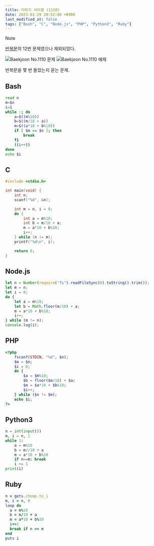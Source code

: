 ```yaml
---
title: 더하기 사이클 (1110)
date: 2023-01-29 20:52:00 +0900
last_modified_at: false
tags: ["Bash", "C", "Node.js", "PHP", "Python3", "Ruby"]
---
```


> [!NOTE]
> [반복문](/series/baekjoon/반복문/)의 12번 문제였으나 제외되었다.

![Baekjoon No.1110 문제](https://cdn.jsdelivr.net/gh/kimzuni/cdn/blog/baekjoon-1110-1.png)
![Baekjoon No.1110 예제](https://cdn.jsdelivr.net/gh/kimzuni/cdn/blog/baekjoon-1110-2.png)

반복문을 몇 번 돌았는지 묻는 문제.

## Bash

```bash
read n
m=$n
i=1
while :; do
	a=$((m%10))
	b=$((m/10 + a))
	m=$((a*10 + b%10))
	if [ $m == $n ]; then
		break
	fi
	((i++))
done
echo $i
```

## C

```c
#include <stdio.h>

int main(void) {
	int n;
	scanf("%d", &n);

	int m = n, i = 0;
	do {
		int a = m%10;
		int b = m/10 + a;
		m = a*10 + b%10;
		i++;
	} while (n != m);
	printf("%d\n", i);

	return 0;
}
```

## Node.js

```javascript
let n = Number(require("fs").readFileSync(0).toString().trim());
let m = n;
let i = 0;
do {
	let a = m%10;
	let b = Math.floor(m/10) + a;
	m = a*10 + b%10;
	i++;
} while (m != n);
console.log(i);
```

## PHP

```php
<?php
	fscanf(STDIN, "%d", $n);
	$m = $n;
	$i = 0;
	do {
		$a = $m%10;
		$b = floor($m/10) + $a;
		$m = $a*10 + $b%10;
		$i++;
	} while ($n != $m);
	echo $i;
?>
```

## Python3

```python
n = int(input())
m, i = n, 1
while 1:
    a = m%10
    b = m//10 + a
    m = a*10 + b%10
    if n==m: break
    i += 1
print(i)
```

## Ruby

```ruby
n = gets.chomp.to_i
m, i = n, 0
loop do
  a = m%10
  b = m/10 + a
  m = a*10 + b%10
  i+=1
  break if n == m
end
puts i
```
